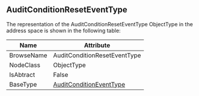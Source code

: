 <!-- objecttype -->
## AuditConditionResetEventType

The representation of the AuditConditionResetEventType ObjectType in the address space is shown in the following table:  

|Name|Attribute|
|---|---|
|BrowseName|AuditConditionResetEventType|
|NodeClass|ObjectType|
|IsAbtract|False|
|BaseType|[AuditConditionEventType](../../../Part9/ObjectTypes/AuditConditionEventType/readme.md)|

